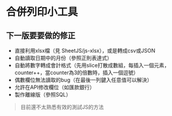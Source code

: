 # 合併列印小工具

## 下一版要要做的修正

 - 直接利用xlsx檔（見 SheetJS/js-xlsx），或是轉成csv或JSON
 - 自動讀取日期中的月份（參照正則表達式）
 - 自動將數字轉成會計格式（先用slice打散成數組，每插入一個元素，counter++，當counter為3的倍數時，插入一個逗號）
 - 偶數欄位無法讀取的bug（在最後一列鍵入任意值可以解決）
 - 允許在API修改欄位（如匯款銀行）
 - 製作離線版（參照SQL）

> 目前還不太熟悉有效的測試JS的方法
